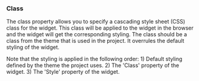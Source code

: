 ### Class

The class property allows you to specify a cascading style sheet (CSS) class for the widget. This class will be applied to the widget in the browser and the widget will get the corresponding styling. The class should be a class from the theme that is used in the project. It overrules the default styling of the widget.

<div class="alert alert-warning">

Note that the styling is applied in the following order: 1) Default styling defined by the theme the project uses. 2) The 'Class' property of the widget. 3) The 'Style' property of the widget.

</div>
